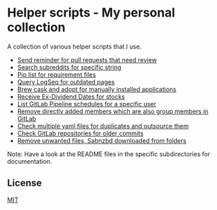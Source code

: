 # Helper scripts - My personal collection

A collection of various helper scripts that I use.

- [Send reminder for pull requests that need review](pr_review/README.md)
- [Search subreddits for specific string](search_reddit/README.md)
- [Pip list for requirement files](pip_list_for_requirement_files/README.md)
- [Query LogSeq for outdated pages](query_logsec_for_outdated_pages/README.md)
- [Brew cask and adopt for manually installed applications](brew_cask_and_adopt_manual_installed_applications/README.md)
- [Receive Ex-Dividend Dates for stocks](stock_dividend_tracker/README.md)
- [List GitLab Pipeline schedules for a specific user](gitlab_pipeline_schedules/README.md)
- [Remove directly added members which are also group members in GitLab](gitlab_remove_doubleton_members/README.md)
- [Check multiple yaml files for duplicates and outsource them](yaml_deduplicate/README.md)
- [Check GitLab repositories for older commits](gitlab_return_repositories_with_older_commits/README.md)
- [Remove unwanted files, Sabnzbd downloaded from folders](sabnzbd_remove_unwanted_files/README.md)

Note: Have a look at the README files in the specific subdirectories for documentation.

## License

[MIT](LICENSE)
